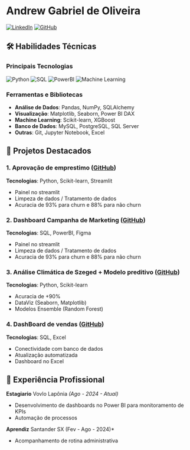 # Andrew Gabriel de Oliveira

[![LinkedIn](https://img.shields.io/badge/LinkedIn-0077B5?style=for-the-badge&logo=linkedin&logoColor=white)](https://www.linkedin.com/in/seu-linkedin)
[![GitHub](https://img.shields.io/badge/GitHub-100000?style=for-the-badge&logo=github&logoColor=white)](https://github.com/seu-github)


## 🛠 Habilidades Técnicas

### **Principais Tecnologias**
![Python](https://img.shields.io/badge/Python-3776AB?style=for-the-badge&logo=python&logoColor=white)
![SQL](https://img.shields.io/badge/SQL-4479A1?style=for-the-badge&logo=postgresql&logoColor=white)
![PowerBI](https://img.shields.io/badge/Power_BI-F2C811?style=for-the-badge&logo=powerbi&logoColor=black)
![Machine Learning](https://img.shields.io/badge/Machine_Learning-01D277?style=for-the-badge&logo=scikitlearn&logoColor=white)

### **Ferramentas e Bibliotecas**
- **Análise de Dados**: Pandas, NumPy, SQLAlchemy
- **Visualização**: Matplotlib, Seaborn, Power BI DAX
- **Machine Learning**: Scikit-learn, XGBoost
- **Banco de Dados**: MySQL, PostgreSQL, SQL Server
- **Outras**: Git, Jupyter Notebook, Excel

## 📂 Projetos Destacados

### 1. Aprovação de emprestimo ([GitHub](https://github.com/andrewgabr/aprovacao-emprestimo-ML))
**Tecnologias**: Python, Scikit-learn, Streamlit
- Painel no streamlit
- Limpeza de dados / Tratamento de dados
- Acuracia de 93% para churn e 88% para não churn

### 2. Dashboard Campanha de Marketing ([GitHub](https://github.com/andrewgabr/Campanha_Marketing-Dashboard/tree/master))
**Tecnologias**: SQL, PowerBI, Figma
- Painel no streamlit
- Limpeza de dados / Tratamento de dados
- Acuracia de 93% para churn e 88% para não churn

### 3. Análise Climática de Szeged + Modelo preditivo ([GitHub](https://github.com/andrewgabr/Analise_Climatica_Szeged-Regressao))
**Tecnologias**: Python, Scikit-learn
- Acuracia de +90%
- DataViz (Seaborn, Matplotlib)
- Modelos Ensemble (Random Forest)

### 4. DashBoard de vendas ([GitHub](https://github.com/andrewgabr/DashBoard_vendas/tree/master))
**Tecnologias**: SQL, Excel
- Conectividade com banco de dados
- Atualização automatizada
- Dashboard no Excel

## 💼 Experiência Profissional

**Estagiario**  Vovlo Lapônia *(Ago - 2024 - Atual)*  
- Desenvolvimento de dashboards no Power BI para monitoramento de KPIs
- Automação de processos

**Aprendiz**  Santander SX (Fev - Ago - 2024)*  
- Acompanhamento de rotina administrativa
